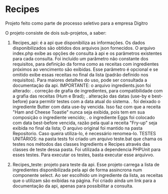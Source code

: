 # Recipes
Projeto feito como parte de processo seletivo para a empresa Digitro

O projeto consiste de dois sub-projetos, a saber:
1) Recipes_api: é a api que disponibiliza as informações. Os dados disponibilizados são obtidos dos arquivos json fornecidos. O arquivo index.php exibe as opções de consulta à api e os parâmetros existentes para cada consulta. Foi incluído um parâmetro não constante dos requisitos, para definição da forma como as receitas com ingredientes próximos ao vencimento são exibidas. Esse parâmetro é opcional e se omitido exibe essas receitas no final da lista (padrão definido nos requisitos). Para maiores detalhes do uso, pode ser consultada a documentaçào da api.
IMPORTANTE: o arquivo ingredients.json foi alterado: 
  . correção de grafia de ingredientes, para compatibilidade com a grafia das receitas (Hum e Brad);
  . alteração das datas (use-by e best-before) para permitir testes com a data atual do sistema. 
  . foi deixado o ingrediente Butter com data use-by vencida. Isso faz com que a receita "Ham and Cheese Toastie" nunca seja exibida, pois tem em sua composição o ingrediente vencido;
  . o ingrediente Eggs foi colocado com data best-before vencida, razão pela qual a receita "Fry-up" seja exibida no final da lista;
 O arquivo original foi mantido na pasta Repositorio. Caso queira utiliza-lo, é necessário renomea-lo.
 TESTES UNITÁRIOS: na pasta tests foi criado um arquivo teste.bat que chama os testes nos métodos das classes Ingredients e Recipes através das classes de teste dessa pasta. Foi utilizada a dependencia PHPUnit para esses testes. Para executar os testes, basta executar esse arquivvo.
 
 2) Recipes_teste: projeto para teste da api. Esse projeto carrega a lista de ingredientes disponibilizada pela api de forma assíncrona num componente select. Ao ser escolhido um ingrediente da lista, as receitas que o utilizam são exibidas na página. Foi criado ainda um link para a documentação da api, apenas para possibilitar a consulta.
 
 
  
